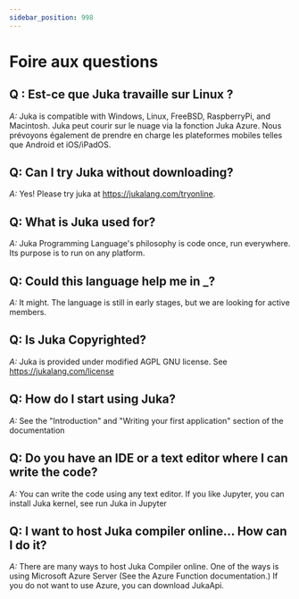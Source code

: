```yaml
---
sidebar_position: 998
---
```


# Foire aux questions

## Q : Est-ce que Juka travaille sur Linux ?
*A:* Juka is compatible with Windows, Linux, FreeBSD, RaspberryPi, and Macintosh. Juka peut courir sur le nuage via la fonction Juka Azure. Nous prévoyons également de prendre en charge les plateformes mobiles telles que Android et iOS/iPadOS.

## Q: Can I try Juka without downloading?
*A:* Yes! Please try juka at https://jukalang.com/tryonline.

## Q: What is Juka used for?
*A:* Juka Programming Language's philosophy is code once, run everywhere. Its purpose is to run on any platform.

## Q: Could this language help me in _?
*A:* It might. The language is still in early stages, but we are looking for active members.

## Q: Is Juka Copyrighted?
*A:* Juka is provided under modified AGPL GNU license. See https://jukalang.com/license

## Q: How do I start using Juka?
*A:* See the "Introduction" and "Writing your first application" section of the documentation

## Q: Do you have an IDE or a text editor where I can write the code?
*A:* You can write the code using any text editor. If you like Jupyter, you can install Juka kernel, see run Juka in Jupyter

## Q: I want to host Juka compiler online... How can I do it?
*A:* There are many ways to host Juka Compiler online. One of the ways is using Microsoft Azure Server (See the Azure Function documentation.) If you do not want to use Azure, you can download JukaApi. 
